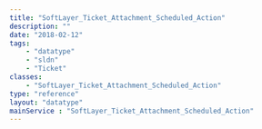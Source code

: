 ```yaml
---
title: "SoftLayer_Ticket_Attachment_Scheduled_Action"
description: ""
date: "2018-02-12"
tags:
    - "datatype"
    - "sldn"
    - "Ticket"
classes:
    - "SoftLayer_Ticket_Attachment_Scheduled_Action"
type: "reference"
layout: "datatype"
mainService : "SoftLayer_Ticket_Attachment_Scheduled_Action"
---
```

